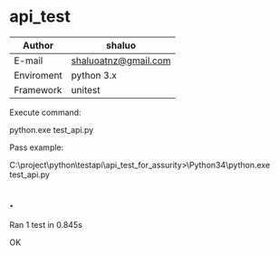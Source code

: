 # api_test
|Author|shaluo|
|---|---
|E-mail|shaluoatnz@gmail.com
|Enviroment|python 3.x
|Framework|unitest


Execute command:

python.exe test_api.py


Pass example:

C:\project\python\testapi\api_test_for_assurity>\Python34\python.exe test_api.py

.
----------------------------------------------------------------------
Ran 1 test in 0.845s

OK
